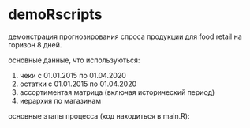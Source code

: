 # demoRscripts
демонстрация прогнозирования спроса продукции для food retail на горизон 8 дней.

основные данные, что используються:
1. чеки с 01.01.2015 по 01.04.2020
2. остатки с 01.01.2015 по 01.04.2020
3. ассортиментая матрица (включая исторический период)
4. иерархия по магазинам

основные этапы процесса (код находиться в main.R):

